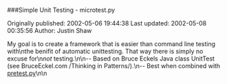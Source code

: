 ###Simple Unit Testing - microtest.py

Originally published: 2002-05-06 19:44:38
Last updated: 2002-05-08 00:35:56
Author: Justin Shaw

My goal is to create a framework that is easier than command line testing with\nthe benifit of automatic unittesting.  That way there is simply no excuse for\n*not* testing.\n\n-- Based on Bruce Eckels Java class UnitTest (see BruceEckel.com /Thinking in Patterns/).\n-- Best when combined with <a href="http://aspn.activestate.com/ASPN/Cookbook/Python/Recipe/113408">pretest.py</a>\n\n